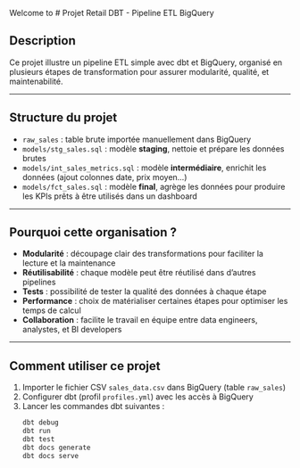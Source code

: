 Welcome to # Projet Retail DBT - Pipeline ETL BigQuery

## Description

Ce projet illustre un pipeline ETL simple avec dbt et BigQuery, organisé en plusieurs étapes de transformation pour assurer modularité, qualité, et maintenabilité.

---

## Structure du projet

- `raw_sales` : table brute importée manuellement dans BigQuery  
- `models/stg_sales.sql` : modèle **staging**, nettoie et prépare les données brutes  
- `models/int_sales_metrics.sql` : modèle **intermédiaire**, enrichit les données (ajout colonnes date, prix moyen…)  
- `models/fct_sales.sql` : modèle **final**, agrège les données pour produire les KPIs prêts à être utilisés dans un dashboard

---

## Pourquoi cette organisation ?

- **Modularité** : découpage clair des transformations pour faciliter la lecture et la maintenance  
- **Réutilisabilité** : chaque modèle peut être réutilisé dans d’autres pipelines  
- **Tests** : possibilité de tester la qualité des données à chaque étape  
- **Performance** : choix de matérialiser certaines étapes pour optimiser les temps de calcul  
- **Collaboration** : facilite le travail en équipe entre data engineers, analystes, et BI developers

---

## Comment utiliser ce projet

1. Importer le fichier CSV `sales_data.csv` dans BigQuery (table `raw_sales`)  
2. Configurer dbt (profil `profiles.yml`) avec les accès à BigQuery  
3. Lancer les commandes dbt suivantes :  
   ```bash
   dbt debug  
   dbt run  
   dbt test  
   dbt docs generate  
   dbt docs serve  

